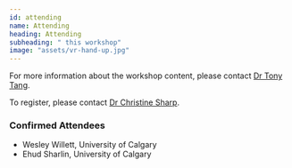 ```yaml
---
id: attending
name: Attending
heading: Attending
subheading: " this workshop"
image: "assets/vr-hand-up.jpg"
---
```


For more information about the workshop content, please contact [Dr Tony Tang](http://hcitang.github.io).

To register, please contact [Dr Christine Sharp](mailto:cesharp@ucalgary.ca).

### Confirmed Attendees
* Wesley Willett, University of Calgary
* Ehud Sharlin, University of Calgary